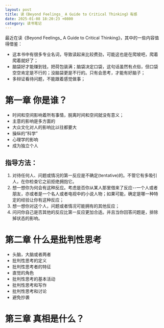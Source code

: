 ```yaml
---
layout: post
title: 读《Beyond Feelings_ A Guide to Critical Thinking》有感
date: 2025-01-08 18:20:23 +0800
category: 读书笔记
---
```


最近在读《Beyond Feelings_ A Guide to Critical Thinking》，其中的一些内容值得借鉴：
- 这本书中有很多专业名词，导致读起来比较费劲，可能这也是在爬坡吧，爬着爬着就好了；
- 脑袋好才能赚到钱，把荷包装满；脑袋决定口袋，这句话虽然有点俗，但口袋空空肯定是不行的；没脑袋更是不行的。只有会思考，才能有好脑子；
- 多辩证看待问题，不能跟着感觉做事；

# 第一章 你是谁？
- 时间和空间影响着所有事情，脱离时间和空间就没有意义；
- 主意的影响是多方面的
- 大众文化对人的影响比以往都要大
- 操纵的“科学”
- 心理学的影响
- 成为独立个人
## 指导方法：
 1. 对待任何人、问题或情况的第一反应是不确定(tentative)的。不管它有多吸引人，在你检查它之前拒绝拥抱它。
 2. 想一想你为何会有这种反应。考虑是否你从某人那里借来了反应--一个人或者朋友，亦或者是一个名人或者电视中的小说人物；如果可能，确定是哪一种特定的经验让你有这种反应；
 3. 想一想你对这个人，问题或者情况可能拥有的其他反应；
 4. 问问你自己是否其他的反应比第一反应更加合适。并且当你回答问题是，排除掉状态的影响。

# 第二章 什么是批判性思考
- 头脑，大脑或者两者
- 批判性思考的定义
- 批判性思考者的特征
- 直觉的角色
- 批判性思考的基本活动
- 批判性思考和写作
- 批判性思考和讨论
- 避免抄袭
# 第三章 真相是什么？